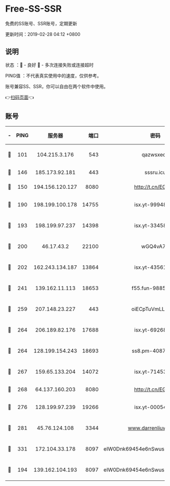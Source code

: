 # Free-SS-SSR

免费的SS账号、SSR账号，定期更新

更新时间：2019-02-28 04:12 +0800

## 说明

状态     ：🙂 - 良好 🙁 - 多次连接失败或连接超时

PING值   ：不代表真实使用中的速度，仅供参考。

账号兼容SS、SSR，你可以自由在两个软件中使用。

👉[扫码页面](https://liesauer.github.io/free-ss-ssr.github.io/)👈

## 账号

|-|PING|服务器|端口|密码|加密方式|区域|
|:----:|:----:|:-----:|-----:|:----:|:----:|:----:|
|🙂|101|104.215.3.176|543|qazwsxedc|aes-256-gcm|JP|
|🙂|146|185.173.92.181|443|sssru.icu|rc4-md5|RU|
|🙂|150|194.156.120.127|8080|http://t.cn/EGJIyrl|rc4-md5|RU|
|🙂|190|198.199.100.178|14755|isx.yt-99948210|aes-256-cfb|US|
|🙂|193|198.199.97.237|14398|isx.yt-33458385|aes-256-cfb|US|
|🙂|200|46.17.43.2|22100|wGQ4vA7D|aes-256-gcm|RU|
|🙂|202|162.243.134.187|13864|isx.yt-43561347|aes-256-cfb|US|
|🙂|241|139.162.11.113|18653|f55.fun-98859473|aes-256-cfb|SG|
|🙂|259|207.148.23.227|443|oiECpTuVmLLxk4Ts|aes-256-cfb|US|
|🙂|264|206.189.82.176|17688|isx.yt-69268692|aes-256-cfb|SG|
|🙂|264|128.199.154.243|18693|ss8.pm-40874243|aes-256-cfb|SG|
|🙂|267|159.65.133.204|14072|isx.yt-71453790|aes-256-cfb|SG|
|🙂|268|64.137.160.203|8080|http://t.cn/EGJIyrl|rc4-md5|CA|
|🙂|276|128.199.97.239|19266|isx.yt-00054344|aes-256-cfb|SG|
|🙂|281|45.76.124.108|3344|www.darrenliuwei.com|aes-256-cfb|AU|
|🙂|331|172.104.33.178|8097|eIW0Dnk69454e6nSwuspv9DmS201tQ0D|aes-256-cfb|SG|
|🙂|194|139.162.104.193|8097|eIW0Dnk69454e6nSwuspv9DmS201tQ0D|aes-256-cfb|JP|
